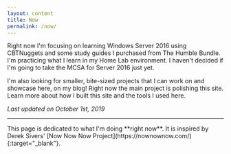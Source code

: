 ```yaml
---
layout: content
title: Now
permalink: /now/
---
```

Right now I'm focusing on learning Windows Server 2016 using CBTNuggets and some study guides I purchased from The Humble Bundle. I'm practicing what I learn in my Home Lab environment. I haven't decided if I'm going to take the MCSA for Server 2016 just yet. 

I'm also looking for smaller, bite-sized projects that I can work on and showcase here, on my blog! Right now the main project is polishing this site. Learn more about how I built this site and the tools I used here.

*Last updated on October 1st, 2019*

<hr/>
This page is dedicated to what I'm doing **right now**. It is inspired by Derek Sivers' [Now Now Now Project](https://nownownow.com/){:target="_blank"}.

